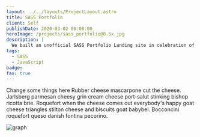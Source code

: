 ```yaml
---
layout: ../../layouts/ProjectLayout.astro
title: SASS Portfolio
client: Self
publishDate: 2020-03-02 00:00:00
heroImage: /projects/sass_portfolio@0.5x.jpg
description: |
  We built an unofficial SASS Portfolio Landing site in celebration of NASA’s Perseverance Rover.
tags:
  - SASS
  - JavaScript
badge: 
fav: true
---
```


Change some things here
Rubber cheese mascarpone cut the cheese. Jarlsberg parmesan cheesy grin cream cheese port-salut stinking bishop ricotta brie. Roquefort when the cheese comes out everybody's happy goat cheese triangles stilton cheese and biscuits goat babybel. Bocconcini roquefort queso danish fontina pecorino.

![graph](/blog/20210928115051.png "Graph")

